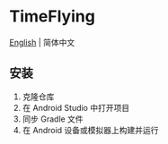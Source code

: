 # TimeFlying

[English](README_en.md) | 简体中文

## 安装

1. 克隆仓库
2. 在 Android Studio 中打开项目
3. 同步 Gradle 文件
4. 在 Android 设备或模拟器上构建并运行